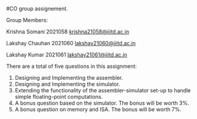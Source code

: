 #CO group assignement.

Group Members:

Krishna Somani  2021058  krishna21058@iiitd.ac.in

Lakshay Chauhan 2021060  lakshay21060@iiitd.ac.in

Lakshay Kumar   2021061  lakshay21061@iiitd.ac.in

There are a total of five questions in this assignment:
1. Designing and Implementing the assembler.
2. Designing and Implementing the simulator.
3. Extending the functionality of the assembler-simulator set-up to handle simple floating-point computations.
4. A bonus question based on the simulator. The bonus will be worth 3%.
5. A bonus question on memory and ISA. The bonus will be worth 7%.
